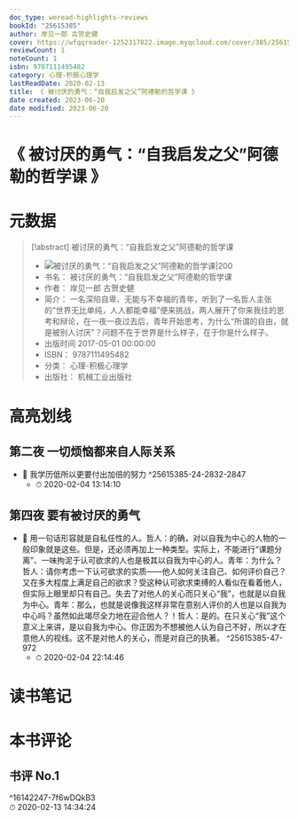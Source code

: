 ```yaml
---
doc_type: weread-highlights-reviews
bookId: "25615385"
author: 岸见一郎 古贺史健
cover: https://wfqqreader-1252317822.image.myqcloud.com/cover/385/25615385/t7_25615385.jpg
reviewCount: 1
noteCount: 1
isbn: 9787111495482
category: 心理-积极心理学
lastReadDate: 2020-02-13
title: 《 被讨厌的勇气：“自我启发之父”阿德勒的哲学课 》
date created: 2023-06-20
date modified: 2023-06-20
---
```


# 《 被讨厌的勇气：“自我启发之父”阿德勒的哲学课 》

# 元数据

> [!abstract] 被讨厌的勇气：“自我启发之父”阿德勒的哲学课
> - ![ 被讨厌的勇气：“自我启发之父”阿德勒的哲学课|200](https://wfqqreader-1252317822.image.myqcloud.com/cover/385/25615385/t7_25615385.jpg)
> - 书名： 被讨厌的勇气：“自我启发之父”阿德勒的哲学课
> - 作者： 岸见一郎 古贺史健
> - 简介： 一名深陷自卑、无能与不幸福的青年，听到了一名哲人主张的“世界无比单纯，人人都能幸福”便来挑战，两人展开了你来我往的思考和辩论，在一夜一夜过去后，青年开始思考，为什么“所谓的自由，就是被别人讨厌”？问题不在于世界是什么样子，在于你是什么样子。
> - 出版时间 2017-05-01 00:00:00
> - ISBN： 9787111495482
> - 分类： 心理-积极心理学
> - 出版社： 机械工业出版社

# 高亮划线

## 第二夜 一切烦恼都来自人际关系

- 📌 我学历低所以更要付出加倍的努力 ^25615385-24-2832-2847
    - ⏱ 2020-02-04 13:14:10

## 第四夜 要有被讨厌的勇气

- 📌 用一句话形容就是自私任性的人。哲人：的确，对以自我为中心的人物的一般印象就是这些。但是，还必须再加上一种类型。实际上，不能进行“课题分离”、一味拘泥于认可欲求的人也是极其以自我为中心的人。青年：为什么？哲人：请你考虑一下认可欲求的实质——他人如何关注自己、如何评价自己？又在多大程度上满足自己的欲求？受这种认可欲求束缚的人看似在看着他人，但实际上眼里却只有自己。失去了对他人的关心而只关心“我”，也就是以自我为中心。青年：那么，也就是说像我这样非常在意别人评价的人也是以自我为中心吗？虽然如此竭尽全力地在迎合他人？！哲人：是的。在只关心“我”这个意义上来讲，是以自我为中心。你正因为不想被他人认为自己不好，所以才在意他人的视线。这不是对他人的关心，而是对自己的执著。 ^25615385-47-972
    - ⏱ 2020-02-04 22:14:46

# 读书笔记

# 本书评论

## 书评 No.1

 ^16142247-7f6wDQkB3  
⏱ 2020-02-13 14:34:24
